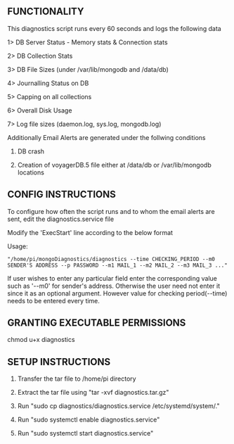 ## FUNCTIONALITY

This diagnostics script runs every 60 seconds and logs the following data

   1> DB Server Status - Memory stats & Connection stats

   2> DB Collection Stats

   3> DB File Sizes (under /var/lib/mongodb and /data/db)

   4> Journalling Status on DB

   5> Capping on all collections

   6> Overall Disk Usage

   7> Log file sizes  (daemon.log, sys.log, mongodb.log)


Additionally Email Alerts are generated under the follwing conditions

1. DB crash

2. Creation of voyagerDB.5 file either at /data/db or /var/lib/mongodb locations


## CONFIG INSTRUCTIONS

To configure how often the script runs and to whom the email alerts are sent, edit the diagnostics.service file

Modify the 'ExecStart' line according to the below format

Usage:  

`"/home/pi/mongoDiagnostics/diagnostics --time CHECKING_PERIOD --m0 SENDER'S ADDRESS --p PASSWORD --m1 MAIL_1 --m2 MAIL_2 --m3 MAIL_3 ..."`

If user wishes to enter any particular field enter the corresponding value such as '--m0' for sender's address. Otherwise the user need not enter it since it as an optional argument. However value for checking period(--time) needs to be entered every time.

## GRANTING EXECUTABLE PERMISSIONS

chmod u+x diagnostics

## SETUP INSTRUCTIONS

1. Transfer the tar file to /home/pi directory

2. Extract the tar file using "tar -xvf diagnostics.tar.gz"

3. Run "sudo cp diagnostics/diagnostics.service /etc/systemd/system/."

4. Run "sudo systemctl enable diagnostics.service"

5. Run "sudo systemctl start diagnostics.service"


